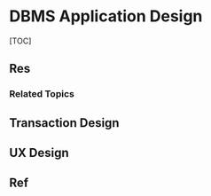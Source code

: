 # DBMS Application Design

[TOC]



## Res
### Related Topics



## Transaction Design



## UX Design


## Ref


